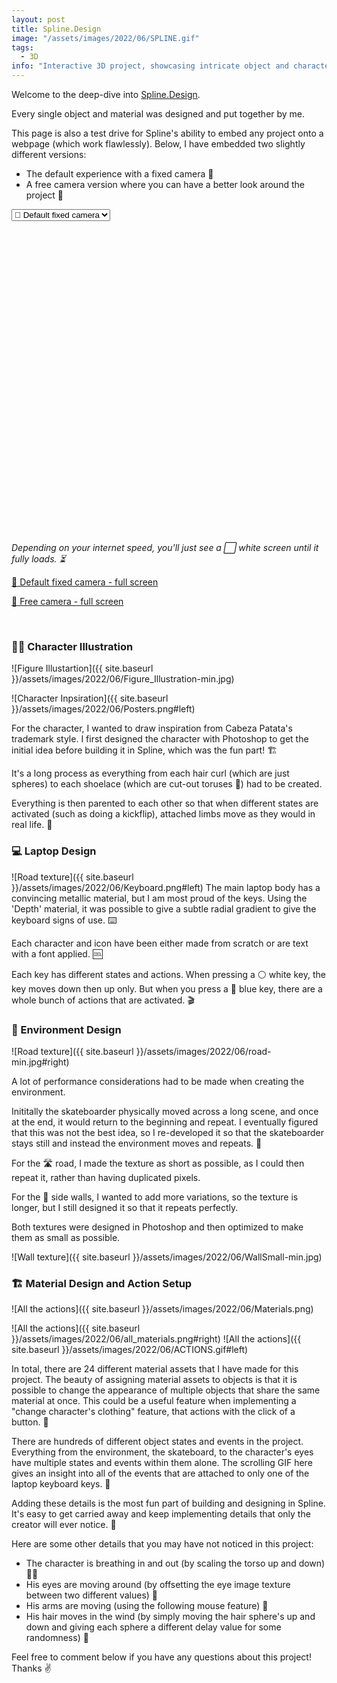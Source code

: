 ```yaml
---
layout: post
title: Spline.Design
image: "/assets/images/2022/06/SPLINE.gif"
tags:
  - 3D
info: "Interactive 3D project, showcasing intricate object and character design within a dynamic, repeating environment. "
---
```


Welcome to the deep-dive into <a href="https://spline.design/Spline" target="_blank">Spline.Design</a>.

Every single object and material was designed and put together by me.

This page is also a test drive for Spline's ability to embed any project onto a webpage (which work flawlessly). Below, I have embedded two slightly different versions:

- The default experience with a fixed camera 🎥
- A free camera version where you can have a better look around the project 🤳

<select style="display: block" class="switcher">
  <option value="https://my.spline.design/interactiveskategamefixedcameracopy-2eef31cd1fa496f59c19882a0bf05d58/">🎥 Default fixed camera</option>
  <option value="https://my.spline.design/interactiveskategamefreecamera-8f745fa3973cd555a32b2922ad9750cb/">🤳 Free camera </option>
</select>

<iframe class="switch-target" frameborder='0' width='100%' height='500px' allowfullscreen src="" scrolling="no"></iframe>

_Depending on your internet speed, you'll just see a ⬜️ white screen until it fully loads. ⏳_

<a href="https://my.spline.design/interactiveskategamefixedcameracopy-2eef31cd1fa496f59c19882a0bf05d58/" target="_blank">🎥 Default fixed camera - full screen</a>

<a href="https://my.spline.design/interactiveskategamefreecamera-8f745fa3973cd555a32b2922ad9750cb/" target="_blank">🤳 Free camera - full screen</a>

<br/>

### 🧍‍♂️ Character Illustration

![Figure Illustartion]({{ site.baseurl }}/assets/images/2022/06/Figure_Illustration-min.jpg)

![Character Inpsiration]({{ site.baseurl }}/assets/images/2022/06/Posters.png#left)

For the character, I wanted to draw inspiration from Cabeza Patata's trademark style. I first designed the character with Photoshop to get the initial idea before building it in Spline, which was the fun part! 🏗

It's a long process as everything from each hair curl (which are just spheres) to each shoelace (which are cut-out toruses 🍩) had to be created.

Everything is then parented to each other so that when different states are activated (such as doing a kickflip), attached limbs move as they would in real life. 🦾

### 💻 Laptop Design

![Road texture]({{ site.baseurl }}/assets/images/2022/06/Keyboard.png#left)
The main laptop body has a convincing metallic material, but I am most proud of the keys. Using the 'Depth' material, it was possible to give a subtle radial gradient to give the keyboard signs of use. ⌨️

Each character and icon have been either made from scratch or are text with a font applied. 🆒

Each key has different states and actions. When pressing a ⚪ white key, the key moves down then up only. But when you press a 🔵 blue key, there are a whole bunch of actions that are activated. 🎬

### 🌃 Environment Design

![Road texture]({{ site.baseurl }}/assets/images/2022/06/road-min.jpg#right)

A lot of performance considerations had to be made when creating the environment.

Inititally the skateboarder physically moved across a long scene, and once at the end, it would return to the beginning and repeat. I eventually figured that this was not the best idea, so I re-developed it so that the skateboarder stays still and instead the environment moves and repeats. 🔁

For the 🛣️ road, I made the texture as short as possible, as I could then repeat it, rather than having duplicated pixels.

For the 🌃 side walls, I wanted to add more variations, so the texture is longer, but I still designed it so that it repeats perfectly.

Both textures were designed in Photoshop and then optimized to make them as small as possible.

![Wall texture]({{ site.baseurl }}/assets/images/2022/06/WallSmall-min.jpg)

### 🏗 Material Design and Action Setup

![All the actions]({{ site.baseurl }}/assets/images/2022/06/Materials.png)

![All the actions]({{ site.baseurl }}/assets/images/2022/06/all_materials.png#right)
![All the actions]({{ site.baseurl }}/assets/images/2022/06/ACTIONS.gif#left)

In total, there are 24 different material assets that I have made for this project. The beauty of assigning material assets to objects is that it is possible to change the appearance of multiple objects that share the same material at once. This could be a useful feature when implementing a "change character's clothing" feature, that actions with the click of a button. 🤔

There are hundreds of different object states and events in the project. Everything from the environment, the skateboard, to the character's eyes have multiple states and events within them alone. The scrolling GIF here gives an insight into all of the events that are attached to only one of the laptop keyboard keys. 🤯

Adding these details is the most fun part of building and designing in Spline. It's easy to get carried away and keep implementing details that only the creator will ever notice. 🎨

Here are some other details that you may have not noticed in this project:

- The character is breathing in and out (by scaling the torso up and down) 😮‍💨
- His eyes are moving around (by offsetting the eye image texture between two different values) 👀
- His arms are moving (using the following mouse feature) 💪
- His hair moves in the wind (by simply moving the hair sphere's up and down and giving each sphere a different delay value for some randomness) 🦱

Feel free to comment below if you have any questions about this project! Thanks ✌️
